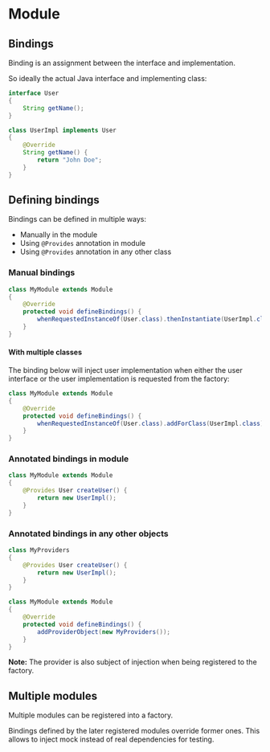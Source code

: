 # Module

## Bindings

Binding is an assignment between the interface and implementation.

So ideally the actual Java interface and implementing class:

```java
interface User
{
    String getName();
}

class UserImpl implements User
{
    @Override
    String getName() {
        return "John Doe";
    }
}
```

## Defining bindings

Bindings can be defined in multiple ways:
* Manually in the module
* Using `@Provides` annotation in module
* Using `@Provides` annotation in any other class

### Manual bindings

```java
class MyModule extends Module
{
    @Override
    protected void defineBindings() {
        whenRequestedInstanceOf(User.class).thenInstantiate(UserImpl.class);
    }
}
```

#### With multiple classes

The binding below will inject user implementation when either the user interface or the user
implementation is requested from the factory:

```java
class MyModule extends Module
{
    @Override
    protected void defineBindings() {
        whenRequestedInstanceOf(User.class).addForClass(UserImpl.class).thenInstantiate(UserImpl.class);
    }
}
```

### Annotated bindings in module

```java
class MyModule extends Module
{
    @Provides User createUser() {
        return new UserImpl();
    }
}
```

### Annotated bindings in any other objects

```java
class MyProviders
{
    @Provides User createUser() {
        return new UserImpl();
    }
}

class MyModule extends Module
{
    @Override
    protected void defineBindings() {
        addProviderObject(new MyProviders());
    }
}
```

**Note:** The provider is also subject of injection when being registered to the factory.

## Multiple modules

Multiple modules can be registered into a factory.

Bindings defined by the later registered modules override former ones.
This allows to inject mock instead of real dependencies for testing.
